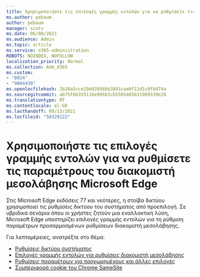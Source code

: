 ```yaml
---
title: Χρησιμοποιήστε τις επιλογές γραμμής εντολών για να ρυθμίσετε τις παραμέτρους του διακομιστή μεσολάβησης Microsoft Edge
ms.author: pebaum
author: pebaum
manager: scotv
ms.date: 06/08/2021
ms.audience: Admin
ms.topic: article
ms.service: o365-administration
ROBOTS: NOINDEX, NOFOLLOW
localization_priority: Normal
ms.collection: Adm_O365
ms.custom:
- "8024"
- "9004430"
ms.openlocfilehash: 2b28a5cce29dd3956bb3891cae0f11d1c0fb874a
ms.sourcegitcommit: ab75f66355116e995b3cb5505465b31989339e28
ms.translationtype: MT
ms.contentlocale: el-GR
ms.lasthandoff: 08/13/2021
ms.locfileid: "58329122"
---
```

# <a name="use-command-line-options-to-configure-proxy-settings-in-microsoft-edge"></a>Χρησιμοποιήστε τις επιλογές γραμμής εντολών για να ρυθμίσετε τις παραμέτρους του διακομιστή μεσολάβησης Microsoft Edge

Στις Microsoft Edge εκδόσεις 77 και νεότερες, η στοίβα δικτύου χρησιμοποιεί τις ρυθμίσεις δικτύου του συστήματος από προεπιλογή. Σε υβριδικά σενάρια όπου οι χρήστες ζητούν μια εναλλακτική λύση, Microsoft Edge υποστηρίζει επιλογές γραμμής εντολών για τη ρύθμιση παραμέτρων προσαρμοσμένων ρυθμίσεων διακομιστή μεσολάβησης. 

Για λεπτομέρειες, ανατρέξτε στο θέμα:

- [Ρυθμίσεις δικτύου συστήματος](https://docs.microsoft.com/deployedge/edge-learnmore-cmdline-options-proxy-settings#system-network-settings)
- [Επιλογές γραμμής εντολών για ρυθμίσεις διακομιστή μεσολάβησης](https://docs.microsoft.com/deployedge/edge-learnmore-cmdline-options-proxy-settings#system-network-settings)
- [Ρυθμίσεις παραμέτρων για προχωρημένους και άλλες επιλογές](https://go.microsoft.com/fwlink/?linkid=2134293)
- [Συμπεριφορά cookie του Chrome SameSite](https://docs.microsoft.com/office365/troubleshoot/miscellaneous/chrome-behavior-affects-applications)